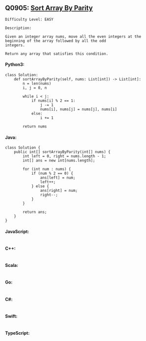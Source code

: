 ## Q0905: [Sort Array By Parity](https://leetcode.com/problems/sort-array-by-parity/)

```
Difficulty Level: EASY
```

```
Description:

Given an integer array nums, move all the even integers at the beginning of the array followed by all the odd
integers.

Return any array that satisfies this condition.
```

#### Python3:

```
class Solution:
    def sortArrayByParity(self, nums: List[int]) -> List[int]:
        n = len(nums)
        i, j = 0, n

        while i < j:
            if nums[i] % 2 == 1:
                j -= 1
                nums[i], nums[j] = nums[j], nums[i]
            else:
                i += 1
                
        return nums
```

#### Java:

```
class Solution {
    public int[] sortArrayByParity(int[] nums) {
        int left = 0, right = nums.length - 1;
        int[] ans = new int[nums.length];

        for (int num : nums) {
            if (num % 2 == 0) {
                ans[left] = num;
                left++;
            } else {
                ans[right] = num;
                right--;
            }
        }
            
        return ans;
    }
}
```

#### JavaScript:

```

```

#### C++:

```

```

#### Scala:

```

```

#### Go:

```

```

#### C#:

```

```

#### Swift:

```

```

#### TypeScript:

```

```